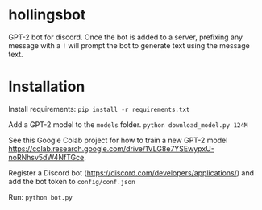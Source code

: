 # hollingsbot
GPT-2 bot for discord. Once the bot is added to a server, prefixing any message with a `!` will prompt the bot to generate text using the message text.

# Installation
Install requirements: ```pip install -r requirements.txt```

Add a GPT-2 model to the `models` folder. ```python download_model.py 124M```

See this Google Colab project for how to train a new GPT-2 model https://colab.research.google.com/drive/1VLG8e7YSEwypxU-noRNhsv5dW4NfTGce.

Register a Discord bot (https://discord.com/developers/applications/) and add the bot token to `config/conf.json`

Run: ```python bot.py```
